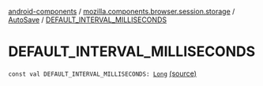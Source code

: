 [android-components](../../index.md) / [mozilla.components.browser.session.storage](../index.md) / [AutoSave](index.md) / [DEFAULT_INTERVAL_MILLISECONDS](./-d-e-f-a-u-l-t_-i-n-t-e-r-v-a-l_-m-i-l-l-i-s-e-c-o-n-d-s.md)

# DEFAULT_INTERVAL_MILLISECONDS

`const val DEFAULT_INTERVAL_MILLISECONDS: `[`Long`](https://kotlinlang.org/api/latest/jvm/stdlib/kotlin/-long/index.html) [(source)](https://github.com/mozilla-mobile/android-components/blob/master/components/browser/session/src/main/java/mozilla/components/browser/session/storage/AutoSave.kt#L146)